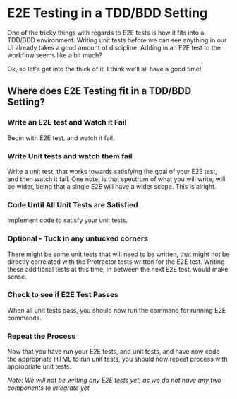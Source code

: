  E2E Testing in a TDD/BDD Setting 
=================================

One of the tricky things with regards to E2E tests is how it fits into a
TDD/BDD environment. Writing unit tests before we can see anything in
our UI already takes a good amount of discipline. Adding in an E2E test
to the workflow seems like a bit much?

Ok, so let's get into the thick of it. I think we'll all have a good
time!

 Where does E2E Testing fit in a TDD/BDD Setting? 
-------------------------------------------------

###  Write an E2E test and Watch it Fail 

Begin with E2E test, and watch it fail.

###  Write Unit tests and watch them fail 

Write a unit test, that works towards satisfying the goal of your E2E
test, and then watch it fail. One note, is that spectrum of what you
will write, will be wider, being that a single E2E will have a wider
scope. This is alright.

###  Code Until All Unit Tests are Satisfied 

Implement code to satisfy your unit tests.

###  Optional - Tuck in any untucked corners 

There might be some unit tests that will need to be written, that might
not be directly correlated with the Protractor tests written for the E2E
test. Writing these additional tests at this time, in between the next
E2E test, would make sense.

###  Check to see if E2E Test Passes 

When all unit tests pass, you should now run the command for running E2E
commands.

###  Repeat the Process 

Now that you have run your E2E tests, and unit tests, and have now code
the appropriate HTML to run unit tests, you should now repeat process
with appropriate unit tests.

*Note: We will not be writing any E2E tests yet, as we do not have any
two components to integrate yet*
